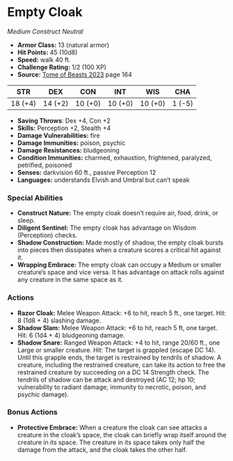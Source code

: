 # Empty Cloak

*Medium* *Construct* *Neutral*

- **Armor Class:** 13 (natural armor)
- **Hit Points:** 45 (10d8)
- **Speed:** walk 40 ft.
- **Challenge Rating:** 1/2 (100 XP)
- **Source:** [Tome of Beasts 2023](https://koboldpress.com/kpstore/product/tome-of-beasts-1-2023-edition/) page 164

| STR | DEX | CON | INT | WIS | CHA |
| --- | --- | --- | --- | --- | --- |
| 18 (+4) | 14 (+2) | 10 (+0) | 10 (+0) | 10 (+0) | 1 (-5) |

- **Saving Throws**: Dex +4, Con +2
- **Skills:** Perception +2, Stealth +4
- **Damage Vulnerabilities:** fire
- **Damage Immunities:** poison, psychic
- **Damage Resistances:** bludgeoning
- **Condition Immunities:** charmed, exhaustion, frightened, paralyzed, petrified, poisoned
- **Senses:** darkvision 60 ft., passive Perception 12
- **Languages:** understands Elvish and Umbral but can’t speak

### Special Abilities

- **Construct Nature:** The empty cloak doesn’t require air, food, drink, or sleep.
- **Diligent Sentinel:** The empty cloak has advantage on Wisdom (Perception) checks.
- **Shadow Construction:** Made mostly of shadow, the empty cloak bursts into pieces then dissipates when a creature scores a critical hit against it.
- **Wrapping Embrace:** The empty cloak can occupy a Medium or smaller creature’s space and vice versa. It has advantage on attack rolls against any creature in the same space as it.

### Actions

- **Razor Cloak:** Melee Weapon Attack: +6 to hit, reach 5 ft., one target. Hit: 8 (1d8 + 4) slashing damage.
- **Shadow Slam:** Melee Weapon Attack: +6 to hit, reach 5 ft, one target. Hit: 6 (1d4 + 4) bludgeoning damage.
- **Shadow Snare:** Ranged Weapon Attack: +4 to hit, range 20/60 ft., one Large or smaller creature. Hit: The target is grappled (escape DC 14). Until this grapple ends, the target is restrained by tendrils of shadow. A creature, including the restrained creature, can take its action to free the restrained creature by succeeding on a DC 14 Strength check. The tendrils of shadow can be attack and destroyed (AC 12; hp 10; vulnerability to radiant damage; immunity to necrotic, poison, and psychic damage).

### Bonus Actions

- **Protective Embrace:** When a creature the cloak can see attacks a creature in the cloak’s space, the cloak can briefly wrap itself around the creature in its space. The creature in its space takes only half the damage from the attack, and the cloak takes the other half.
